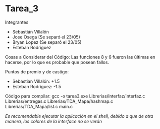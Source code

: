# Tarea_3
Integrantes
- Sebastián Villalón
- Jose Osega (Se separó el 23/05)
- Bryan Lopez (Se separó el 23/05)
- Esteban Rodriguez

Cosas a Considerar del Código: Las funciones 8 y 6 fueron las últimas en hacerse, por lo que es probable que posean fallos.

Puntos de premio y de castigo:

- Sebastian Villalón: +1.5
- Esteban Rodriguez: -1.5

Código para compilar: gcc -o tarea3.exe Librerias/Interfaz/interfaz.c Librerias/entregas.c Librerias/TDA_Mapa/hashmap.c Librerias/TDA_Mapa/list.c  main.c

*Es recomendable ejecutar la aplicación en el shell, debido a que de otra manera, los colores de la interface no se verán*